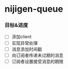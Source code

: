 # nijigen-queue

### 目标&进度
* [ ] 添加client
* [ ] 实现异常处理
* [ ] 消息添加时间戳
* [ ] 向订阅者传递未过期的消息
* [ ] 订阅者设置接受消息的期限